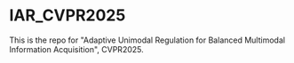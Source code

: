 # IAR_CVPR2025
This is the repo for "Adaptive Unimodal Regulation for Balanced Multimodal Information Acquisition", CVPR2025.
